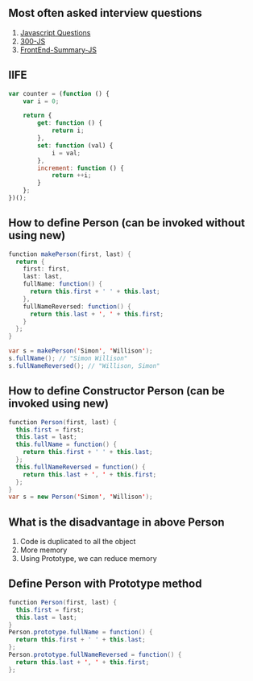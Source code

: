 ## Most often asked interview questions

1. [Javascript Questions](https://github.com/ganqqwerty/123-Essential-JavaScript-Interview-Questions)
2. [300-JS](https://github.com/bgoonz/DEV-RESOURCES/tree/master/STAGING/INTERVIEW-PREP-COMPLETE-master/INTERVIEW-PREP-COMPLETE-master/interview-prep/300-react-q-and-as)
3. [FrontEnd-Summary-JS](https://github.com/bgoonz/DEV-RESOURCES/blob/master/STAGING/INTERVIEW-PREP-COMPLETE-master/INTERVIEW-PREP-COMPLETE-master/SUMMARY.md)

## IIFE

```JavaScript
var counter = (function () {
    var i = 0;

    return {
        get: function () {
            return i;
        },
        set: function (val) {
            i = val;
        },
        increment: function () {
            return ++i;
        }
    };
})();
```

## How to define Person (can be invoked without using new)

```java
function makePerson(first, last) {
  return {
    first: first,
    last: last,
    fullName: function() {
      return this.first + ' ' + this.last;
    },
    fullNameReversed: function() {
      return this.last + ', ' + this.first;
    }
  };
}

var s = makePerson('Simon', 'Willison');
s.fullName(); // "Simon Willison"
s.fullNameReversed(); // "Willison, Simon"
```

## How to define Constructor Person (can be invoked using new)

```java
function Person(first, last) {
  this.first = first;
  this.last = last;
  this.fullName = function() {
    return this.first + ' ' + this.last;
  };
  this.fullNameReversed = function() {
    return this.last + ', ' + this.first;
  };
}
var s = new Person('Simon', 'Willison');
```

## What is the disadvantage in above Person

1. Code is duplicated to all the object
2. More memory
3. Using Prototype, we can reduce memory

## Define Person with Prototype method

```java
function Person(first, last) {
  this.first = first;
  this.last = last;
}
Person.prototype.fullName = function() {
  return this.first + ' ' + this.last;
};
Person.prototype.fullNameReversed = function() {
  return this.last + ', ' + this.first;
};
```